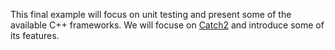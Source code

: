 This final example will focus on unit testing and present some of the available
C++ frameworks. We will focuse on [Catch2](https://github.com/catchorg/Catch2)
and introduce some of its features.
